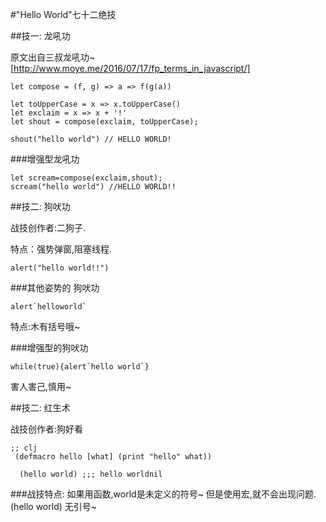 #"Hello World"七十二绝技

##技一: 龙吼功

原文出自三叔龙吼功~ [http://www.moye.me/2016/07/17/fp_terms_in_javascript/]
```
let compose = (f, g) => a => f(g(a))
 
let toUpperCase = x => x.toUpperCase()
let exclaim = x => x + '!'
let shout = compose(exclaim, toUpperCase);
 
shout("hello world") // HELLO WORLD!

```
###增强型龙吼功
```
let scream=compose(exclaim,shout);
scream("hello world") //HELLO WORLD!!
```

##技二: 狗吠功

战技创作者:二狗子. 

特点：强势弹窗,阻塞线程.
```
alert("hello world!!")

```
###其他姿势的 狗吠功
```
alert`helloworld`
```
特点:木有括号哦~

###增强型的狗吠功
```
while(true){alert`hello world`}
```
害人害己,慎用~

##技二: 红生术

战技创作者:狗好看
```
;; clj 
 (defmacro hello [what] (print "hello" what))
 
  (hello world) ;;; hello worldnil
```
###战技特点: 如果用函数,world是未定义的符号~ 但是使用宏,就不会出现问题.  (hello world) 无引号~

